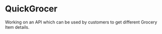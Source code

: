 # QuickGrocer
Working on an API which can be used by customers to get different Grocery Item details.
